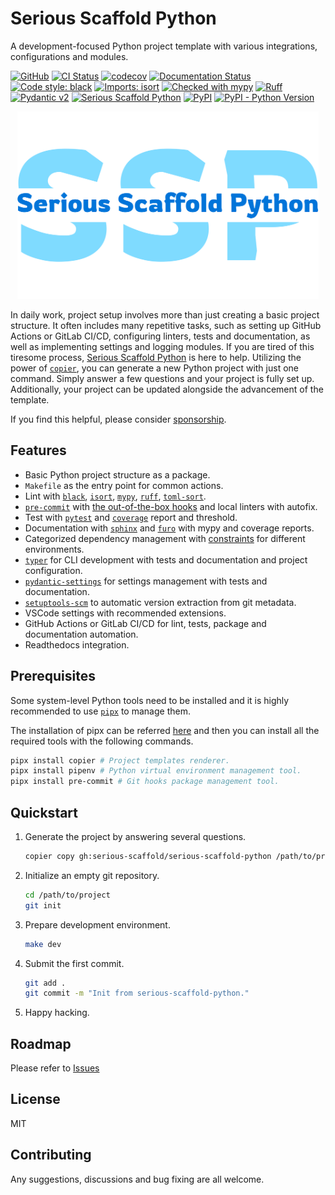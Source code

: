 # Serious Scaffold Python

A development-focused Python project template with various integrations, configurations and modules.

[![GitHub](https://img.shields.io/github/license/serious-scaffold/serious-scaffold-python)](https://github.com/serious-scaffold/serious-scaffold-python/blob/main/LICENSE)
[![CI Status](https://github.com/serious-scaffold/serious-scaffold-python/actions/workflows/ci.yml/badge.svg?branch=main)](https://github.com/serious-scaffold/serious-scaffold-python/actions/workflows/ci.yml)
[![codecov](https://codecov.io/gh/serious-scaffold/serious-scaffold-python/branch/main/graph/badge.svg?token=4JPKXI122N)](https://codecov.io/gh/serious-scaffold/serious-scaffold-python)
[![Documentation Status](https://readthedocs.org/projects/serious-scaffold-python/badge/)](https://serious-scaffold-python.readthedocs.io/)
[![Code style: black](https://img.shields.io/badge/code%20style-black-000000.svg)](https://github.com/psf/black)
[![Imports: isort](https://img.shields.io/badge/%20imports-isort-%231674b1?style=flat&labelColor=ef8336)](https://pycqa.github.io/isort/)
[![Checked with mypy](https://www.mypy-lang.org/static/mypy_badge.svg)](http://mypy-lang.org/)
[![Ruff](https://img.shields.io/endpoint?url=https://raw.githubusercontent.com/astral-sh/ruff/main/assets/badge/v2.json)](https://github.com/astral-sh/ruff)
[![Pydantic v2](https://img.shields.io/endpoint?url=https://raw.githubusercontent.com/pydantic/pydantic/5697b1e4c4a9790ece607654e6c02a160620c7e1/docs/badge/v2.json)](https://pydantic.dev)
[![Serious Scaffold Python](https://img.shields.io/badge/serious%20scaffold-python-blue)](https://github.com/serious-scaffold/serious-scaffold-python)
[![PyPI](https://img.shields.io/pypi/v/serious-scaffold)](https://pypi.org/project/serious-scaffold/)
[![PyPI - Python Version](https://img.shields.io/pypi/pyversions/serious-scaffold)](https://pypi.org/project/serious-scaffold/)

<div align="center">
  <a href="https://github.com/serious-scaffold/serious-scaffold-python">
    <img src="docs/_static/images/logo.svg" height=300 alt="Serious Scaffold Python">
  </a>
</div>

In daily work, project setup involves more than just creating a basic project structure. It often includes many repetitive tasks, such as setting up GitHub Actions or GitLab CI/CD, configuring linters, tests and documentation, as well as implementing settings and logging modules. If you are tired of this tiresome process, [Serious Scaffold Python](https://github.com/serious-scaffold/serious-scaffold-python) is here to help. Utilizing the power of [`copier`](https://copier.readthedocs.io/), you can generate a new Python project with just one command. Simply answer a few questions and your project is fully set up. Additionally, your project can be updated alongside the advancement of the template.

If you find this helpful, please consider [sponsorship](https://github.com/sponsors/huxuan).

## Features

- Basic Python project structure as a package.
- `Makefile` as the entry point for common actions.
- Lint with [`black`](https://github.com/psf/black), [`isort`](https://pycqa.github.io/isort/), [`mypy`](http://www.mypy-lang.org/), [`ruff`](https://github.com/charliermarsh/ruff), [`toml-sort`](https://github.com/pappasam/toml-sort).
- [`pre-commit`](https://github.com/pre-commit/pre-commit) with [the out-of-the-box hooks](https://github.com/pre-commit/pre-commit-hooks) and local linters with autofix.
- Test with [`pytest`](https://pytest.org/) and [`coverage`](https://coverage.readthedocs.io) report and threshold.
- Documentation with [`sphinx`](https://www.sphinx-doc.org/) and [`furo`](https://pradyunsg.me/furo) with mypy and coverage reports.
- Categorized dependency management with [constraints](https://pip.pypa.io/en/stable/user_guide/#constraints-files) for different environments.
- [`typer`](https://typer.tiangolo.com/) for CLI development with tests and documentation and project configuration.
- [`pydantic-settings`](https://docs.pydantic.dev/latest/usage/pydantic_settings/) for settings management with tests and documentation.
- [`setuptools-scm`](https://github.com/pypa/setuptools_scm/) to automatic version extraction from git metadata.
- VSCode settings with recommended extensions.
- GitHub Actions or GitLab CI/CD for lint, tests, package and documentation automation.
- Readthedocs integration.

## Prerequisites

Some system-level Python tools need to be installed and it is highly recommended to use [`pipx`](https://pypa.github.io/pipx/) to manage them.

The installation of pipx can be referred [here](https://pypa.github.io/pipx/installation/) and then you can install all the required tools with the following commands.

```bash
pipx install copier # Project templates renderer.
pipx install pipenv # Python virtual environment management tool.
pipx install pre-commit # Git hooks package management tool.
```

## Quickstart

1. Generate the project by answering several questions.

   ```bash
   copier copy gh:serious-scaffold/serious-scaffold-python /path/to/project
   ```

1. Initialize an empty git repository.

   ```bash
   cd /path/to/project
   git init
   ```

1. Prepare development environment.

   ```bash
   make dev
   ```

1. Submit the first commit.

   ```bash
   git add .
   git commit -m "Init from serious-scaffold-python."
   ```

1. Happy hacking.

## Roadmap

Please refer to [Issues](https://github.com/serious-scaffold/serious-scaffold-python/issues)

## License

MIT

## Contributing

Any suggestions, discussions and bug fixing are all welcome.
